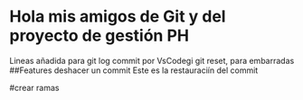 # Hola mis amigos de Git y del proyecto de gestión PH
Lineas añadida para git log
commit por VsCodegi
git reset, para embarradas
##Features
deshacer un commit
Este es la restauraciín del commit

#crear ramas 